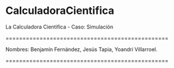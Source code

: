 # CalculadoraCientifica

La Calculadora Cientifica - Caso: Simulación 

================================================

Nombres: Benjamín Fernández, 
         Jesús Tapia,
         Yoandri Villarroel.
         
================================================
